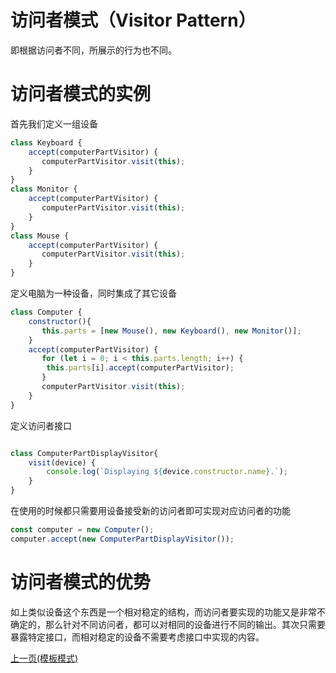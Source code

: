 # 访问者模式（Visitor Pattern）
即根据访问者不同，所展示的行为也不同。

# 访问者模式的实例
首先我们定义一组设备
```js
class Keyboard {
    accept(computerPartVisitor) {
       computerPartVisitor.visit(this);
    }
}
class Monitor {
    accept(computerPartVisitor) {
       computerPartVisitor.visit(this);
    }
}
class Mouse {
    accept(computerPartVisitor) {
       computerPartVisitor.visit(this);
    }
}
```
定义电脑为一种设备，同时集成了其它设备
```js
class Computer {
    constructor(){
       this.parts = [new Mouse(), new Keyboard(), new Monitor()];      
    } 
    accept(computerPartVisitor) {
       for (let i = 0; i < this.parts.length; i++) {
        this.parts[i].accept(computerPartVisitor);
       }
       computerPartVisitor.visit(this);
    }
}
```
定义访问者接口
```js

class ComputerPartDisplayVisitor{
    visit(device) {
        console.log(`Displaying ${device.constructor.name}.`);
    }
}
```
在使用的时候都只需要用设备接受新的访问者即可实现对应访问者的功能
```js
const computer = new Computer();
computer.accept(new ComputerPartDisplayVisitor());
```
# 访问者模式的优势
如上类似设备这个东西是一个相对稳定的结构，而访问者要实现的功能又是非常不确定的，那么针对不同访问者，都可以对相同的设备进行不同的输出。其次只需要暴露特定接口，而相对稳定的设备不需要考虑接口中实现的内容。

[上一页(模板模式)](../template-pattern/README.md)